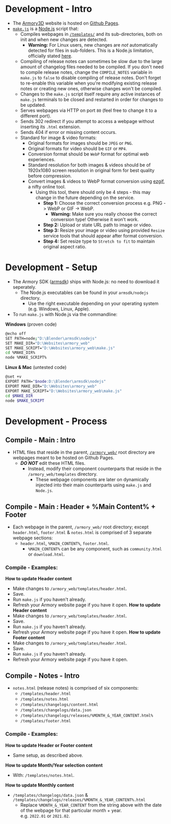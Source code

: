 # Development - Intro
* The [Armory3D](https://armory3d.org) website is hosted on [Github Pages](https://pages.github.com).
* [`make.js`](https://github.com/armory3d/armory_web/blob/main/make.js) is a [Node.js](https://nodejs.org/) script that:
  * Compiles webpages in [`/templates/`](https://github.com/armory3d/armory_web/tree/main/templates) and its sub-directories, both on init and when new changes are detected.
    * **Warning:** For Linux users, new changes are _not_ automatically detected for files in sub-folders. This is a Node.js limitation, officially stated [here](https://nodejs.org/docs/latest/api/fs.html#fs_caveats).
  * Compiling of release notes can sometimes be slow due to the large amount of changelog files needed to be compiled. If you don't need to compile release notes, change the `COMPILE_NOTES` variable in `make.js` to `false` to disable compiling of release notes. Don't forget to re-enable this variable when you're modifying existing release notes or creating new ones, otherwise changes won't be compiled.
  * Changes to the `make.js` script itself require any active instances of `make.js` terminals to be closed and restarted in order for changes to be updated.
  * Serves webpages via HTTP on port `80` (feel free to change it to a different port).
  * Sends 302 redirect if you attempt to access a webpage without inserting its `.html` extension.
  * Sends 404 if error or missing content occurs.
  * Standard for image & video formats:
    * Original formats for images should be `JPEG` or `PNG`.
    * Original formats for video should be `GIF` or `MP4`.
    * Conversion format should be `WebP` format for optimal web experiences.
    * Standard resolution for both images & videos should be of 1920x1080 screen resolution in original form for best quality before compression.
    * Convert images & videos to WebP format conversion using [ezgif](https://ezgif.com), a nifty online tool.
      * Using this tool, there should only be 4 steps - this may change in the future depending on the service.
        * **Step 1:** Choose the correct conversion process e.g. PNG -> WebP or GIF -> WebP.
          * **Warning:** Make sure you really choose the correct conversion type! Otherwise it won't work.
        * **Step 2:** Upload or state URL path to image or video.
        * **Step 3:** Resize your image or video using provided `Resize` service tools that should appear after format conversion.
        * **Step 4:** Set resize type to `Stretch to fit` to maintain original aspect ratio.
# Development - Setup
* The Armory SDK ([armsdk](https://github.com/armory3d/armsdk)) ships with Node.js: no need to download it seperately.<br />
  * The Node.js executables can be found in your `armsdk/nodejs` directory.<br />
    * Use the right executable depending on your operating system (e.g. Windows, Linux, Apple).
* To run `make.js` with Node.js via the commandline:

**Windows** (proven code)
```bash
@echo off
SET PATH=node;"D:\Blender\armsdk\nodejs"
SET MAKE_DIR="D:\Websites\armory_web"
SET MAKE_SCRIPT="D:\Websites\armory_web\make.js"
cd %MAKE_DIR%
node %MAKE_SCRIPT%
```

**Linux & Mac** (untested code)
```bash
@set +v
EXPORT PATH="$node:D:\Blender\armsdk\nodejs"
EXPORT MAKE_DIR="D:\Websites\armory_web"
EXPORT MAKE_SCRIPT="D:\Websites\armory_web\make.js"
cd $MAKE_DIR
node $MAKE_SCRIPT
```
# Development - Process
## Compile - Main : Intro
* HTML files that reside in the parent, [`/armory_web/`](https://github.com/armory3d/armory_web) root directory are webpages meant to be hosted on Github Pages.
  * _**DO NOT**_ edit these HTML files.
    * Instead, modify their component counterparts that reside in the `/armory_web/templates` directory.
      * These webpage components are later on dynamically injected into their main counterparts using `make.js` and `Node.js`.
## Compile - Main : Header + %Main Content% + Footer
* Each webpage in the parent, `/armory_web/` root directory; except `header.html`, `footer.html` & `notes.html` is comprised of 3 separate webpage sections:
  * `header.html`, `%MAIN_CONTENT%`, `footer.html`.
    * `%MAIN_CONTENT%` can be any component, such as `community.html` or `download.html`.
### Compile - Examples:
**How to update Header content**
* Make changes to `/armory_web/templates/header.html`.
* Save.
* Run `make.js` if you haven't already.
* Refresh your Armory website page if you have it open.
**How to update Header content**
* Make changes to `/armory_web/templates/header.html`.
* Save.
* Run `make.js` if you haven't already.
* Refresh your Armory website page if you have it open.
**How to update Footer content**
* Make changes to `/armory_web/templates/header.html`.
* Save.
* Run `make.js` if you haven't already.
* Refresh your Armory website page if you have it open.
## Compile - Notes - Intro
* `notes.html` (release notes) is comprised of six components:
  * `/templates/header.html`
  * `/templates/notes.html`
  * `/templates/changelogs/content.html`
  * `/templates/changelogs/data.json`
  * `/templates/changelogs/releases/%MONTH_&_YEAR_CONTENT.html%`
  * `/templates/footer.html`
### Compile - Examples:

**How to update Header or Footer content**
* Same setup, as described above.

**How to update Month/Year selection content**

* With: `/templates/notes.html`.

**How to update Monthly content**
* `/templates/changelogs/data.json` & `/templates/changelogs/releases/%MONTH_&_YEAR_CONTENT%.html`
  * Replace `%MONTH_&_YEAR_CONTENT` from the string above with the date of the webpage for that particular month + year.<br />
  e.g. `2022.01` or `2021.02`.